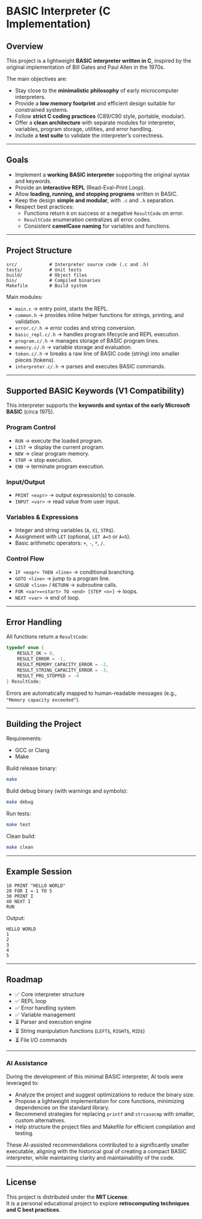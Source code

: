 # BASIC Interpreter (C Implementation)

## Overview
This project is a lightweight **BASIC interpreter written in C**, inspired by the original implementation of Bill Gates and Paul Allen in the 1970s.  

The main objectives are:
- Stay close to the **minimalistic philosophy** of early microcomputer interpreters.  
- Provide a **low memory footprint** and efficient design suitable for constrained systems.  
- Follow **strict C coding practices** (C89/C90 style, portable, modular).  
- Offer a **clean architecture** with separate modules for interpreter, variables, program storage, utilities, and error handling.  
- Include a **test suite** to validate the interpreter’s correctness.  

---

## Goals
- Implement a **working BASIC interpreter** supporting the original syntax and keywords.  
- Provide an **interactive REPL** (Read-Eval-Print Loop).  
- Allow **loading, running, and stopping programs** written in BASIC.  
- Keep the design **simple and modular**, with `.c` and `.h` separation.  
- Respect best practices:  
  - Functions return `0` on success or a negative `ResultCode` on error.  
  - `ResultCode` enumeration centralizes all error codes.  
  - Consistent **camelCase naming** for variables and functions.  

---

## Project Structure
```
src/            # Interpreter source code (.c and .h)
tests/          # Unit tests
build/          # Object files
bin/            # Compiled binaries
Makefile        # Build system
```

Main modules:
- `main.c` → entry point, starts the REPL.
- `common.h` → provides inline helper functions for strings, printing, and validation.
- `error.c/.h` → error codes and string conversion.
- `basic_repl.c/.h` → handles program lifecycle and REPL execution.
- `program.c/.h` → manages storage of BASIC program lines.
- `memory.c/.h` → variable storage and evaluation.
- `token.c/.h` → breaks a raw line of BASIC code (string) into smaller pieces (tokens).
- `interpreter.c/.h` → parses and executes BASIC commands.

---

## Supported BASIC Keywords (V1 Compatibility)

This interpreter supports the **keywords and syntax of the early Microsoft BASIC** (circa 1975).  

### Program Control
- `RUN` → execute the loaded program.  
- `LIST` → display the current program.  
- `NEW` → clear program memory.  
- `STOP` → stop execution.  
- `END` → terminate program execution.  

### Input/Output
- `PRINT <expr>` → output expression(s) to console.  
- `INPUT <var>` → read value from user input.  

### Variables & Expressions
- Integer and string variables (`A`, `X1`, `STR$`).  
- Assignment with `LET` (optional, `LET A=5` or `A=5`).  
- Basic arithmetic operators: `+`, `-`, `*`, `/`.  

### Control Flow
- `IF <expr> THEN <line>` → conditional branching.  
- `GOTO <line>` → jump to a program line.  
- `GOSUB <line>` / `RETURN` → subroutine calls.  
- `FOR <var>=<start> TO <end> [STEP <n>]` → loops.  
- `NEXT <var>` → end of loop.  

---

## Error Handling
All functions return a `ResultCode`:
```c
typedef enum {
    RESULT_OK = 0,
    RESULT_ERROR = -1,
    RESULT_MEMORY_CAPACITY_ERROR = -2,
    RESULT_STRING_CAPACITY_ERROR = -3,
    RESULT_PRG_STOPPED = -4
} ResultCode;
```

Errors are automatically mapped to human-readable messages (e.g., `"Memory capacity exceeded"`).  

---

## Building the Project

Requirements:
- GCC or Clang
- Make

Build release binary:
```bash
make
```

Build debug binary (with warnings and symbols):
```bash
make debug
```

Run tests:
```bash
make test
```

Clean build:
```bash
make clean
```

---

## Example Session

```basic
10 PRINT "HELLO WORLD"
20 FOR I = 1 TO 5
30 PRINT I
40 NEXT I
RUN
```

Output:
```
HELLO WORLD
1
2
3
4
5
```

---

## Roadmap
- ✅ Core interpreter structure  
- ✅ REPL loop  
- ✅ Error handling system  
- ✅ Variable management  
- ⏳ Parser and execution engine  
- ⏳ String manipulation functions (`LEFT$`, `RIGHT$`, `MID$`)  
- ⏳ File I/O commands  

---

### AI Assistance

During the development of this minimal BASIC interpreter, AI tools were leveraged to:

- Analyze the project and suggest optimizations to reduce the binary size.
- Propose a lightweight implementation for core functions, minimizing dependencies on the standard library.
- Recommend strategies for replacing `printf` and `strcasecmp` with smaller, custom alternatives.
- Help structure the project files and Makefile for efficient compilation and testing.

These AI-assisted recommendations contributed to a significantly smaller executable, aligning with the historical goal of creating a compact BASIC interpreter, while maintaining clarity and maintainability of the code.

---

## License
This project is distributed under the **MIT License**.  
It is a personal educational project to explore **retrocomputing techniques and C best practices**.  
